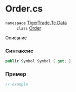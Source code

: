 
# Order.cs
`namespace` [TigerTrade.Tc](../../../../TigerTrade.Tc.md).[Data](../../../../TigerTrade.Tc/Data.md)  
&nbsp;&nbsp;&nbsp;&nbsp;&nbsp;&nbsp;&nbsp;&nbsp;&nbsp;`class` [Order](../../Order.cs.md)

Описание

### Синтаксис
```csharp
public Symbol Symbol { get; }
```
### Пример  
```csharp
// example
```
